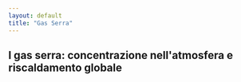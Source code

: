 ```yaml
---
layout: default
title: "Gas Serra"
---
```

## I gas serra: concentrazione nell'atmosfera e riscaldamento globale
